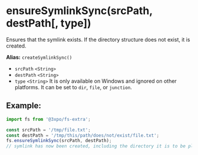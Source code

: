 # ensureSymlinkSync(srcPath, destPath[, type])

Ensures that the symlink exists. If the directory structure does not exist, it is created.

**Alias:** `createSymlinkSync()`

- `srcPath` `<String>`
- `destPath` `<String>`
- `type` `<String>` It is only available on Windows and ignored on other platforms. It can be set to `dir`, `file`, or `junction`.

## Example:

```js
import fs from '@3xpo/fs-extra';

const srcPath = '/tmp/file.txt';
const destPath = '/tmp/this/path/does/not/exist/file.txt';
fs.ensureSymlinkSync(srcPath, destPath);
// symlink has now been created, including the directory it is to be placed in
```

